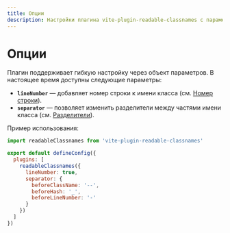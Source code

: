 ```yaml
---
title: Опции
description: Настройки плагина vite-plugin-readable-classnames с параметрами lineNumber и separator и пример их использования.
---
```


# Опции

Плагин поддерживает гибкую настройку через объект параметров.
В настоящее время доступны следующие параметры:

- **`lineNumber`** — добавляет номер строки к имени класса (см. [Номер строки](./line-number.md)).
- **`separator`** — позволяет изменить разделители между частями имени класса (см. [Разделители](./separator.md)).

Пример использования:

```js
import readableClassnames from 'vite-plugin-readable-classnames'

export default defineConfig({
  plugins: [
    readableClassnames({
      lineNumber: true,
      separator: {
        beforeClassName: '--',
        beforeHash: '_',
        beforeLineNumber: '-'
      }
    })
  ]
})
```
